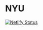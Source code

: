 # NYU

[![Netlify Status](https://api.netlify.com/api/v1/badges/6b0e514d-8499-4496-855f-35fa4ff14825/deploy-status)](https://app.netlify.com/sites/nyu/deploys)